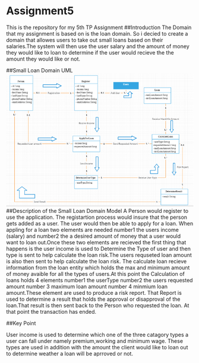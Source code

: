 # Assignment5
This is the repository for my 5th TP Assignment
##Introduction
The Domain that my assignment is based on is the loan domain. So i decied to create a domain that allowes users to take out small loans based on their salaries.The system will then use the user salary and the amount of money they would like to loan to determine if the user would recieve the the amount they would like or not. 

##Small Loan Domain UML
![Domain Model](/UML1.png)
##Description of the Small Loan Domain Model
A Person would register to use the application. The registartion process would insure that the person gets added as a user.
The user would then be able to apply for a loan. When appling for a loan two elements are needed number1 the users income
(salary) and number2 the a desired amount of money that a user would want to loan out.Once these two elements are recieved 
the first thing that happens is the user income is used to Determine the  Type of user and then type is sent to help calculate the loan risk.The users requseted loan amount is also then sent to help calculate the loan risk. The calculate loan recieve information from the loan entity which holds the max and minimum amount of money avaible for all the types of users.At this point the Calculation of loans holds 4 elements number1 the userType number2 the users requested amount number 3 maximum loan amount number 4 minmium loan amount.These element are used to produce a risk report. That Report is used to determine a result that holds the approval or disapproval of the loan.That result is then sent back to the Person who requested the loan. At that point the transaction has ended.  

##Key Point

User income is used to determine which one of the three catagory types a user can fall under namely premium,working and minimum wage. These types are used in addition with the amount the client would like to loan out to determine weather a loan will be aprroved or not.

